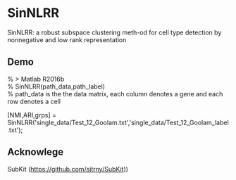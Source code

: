 # SinNLRR
SinNLRR: a robust subspace clustering meth-od for cell type detection by nonnegative and low rank representation

## Demo
% > Matlab R2016b <br />
% SinNLRR(path_data,path_label) <br />
% path_data is the the data matrix, each column denotes a gene and each row denotes a cell <br />

[NMI,ARI,grps] = SinNLRR('single_data/Test_12_Goolam.txt','single_data/Test_12_Goolam_label.txt');


## Acknowlege

SubKit (https://github.com/sjtrny/SubKit))
